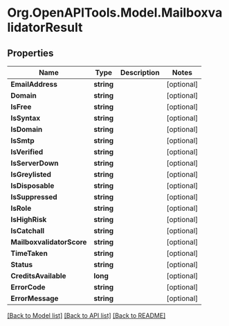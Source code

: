 
# Org.OpenAPITools.Model.MailboxvalidatorResult

## Properties

Name | Type | Description | Notes
------------ | ------------- | ------------- | -------------
**EmailAddress** | **string** |  | [optional] 
**Domain** | **string** |  | [optional] 
**IsFree** | **string** |  | [optional] 
**IsSyntax** | **string** |  | [optional] 
**IsDomain** | **string** |  | [optional] 
**IsSmtp** | **string** |  | [optional] 
**IsVerified** | **string** |  | [optional] 
**IsServerDown** | **string** |  | [optional] 
**IsGreylisted** | **string** |  | [optional] 
**IsDisposable** | **string** |  | [optional] 
**IsSuppressed** | **string** |  | [optional] 
**IsRole** | **string** |  | [optional] 
**IsHighRisk** | **string** |  | [optional] 
**IsCatchall** | **string** |  | [optional] 
**MailboxvalidatorScore** | **string** |  | [optional] 
**TimeTaken** | **string** |  | [optional] 
**Status** | **string** |  | [optional] 
**CreditsAvailable** | **long** |  | [optional] 
**ErrorCode** | **string** |  | [optional] 
**ErrorMessage** | **string** |  | [optional] 

[[Back to Model list]](../README.md#documentation-for-models)
[[Back to API list]](../README.md#documentation-for-api-endpoints)
[[Back to README]](../README.md)

